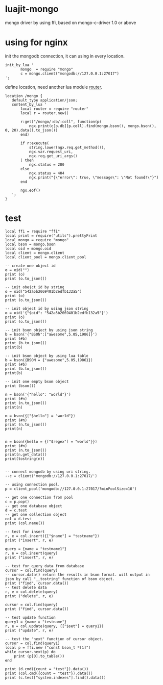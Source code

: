 luajit-mongo
============

mongo driver by using ffi, based on mongo-c-driver 1.0 or above

using for nginx
============
init the mongodb connection, it can using in every location.

    init_by_lua '
           mongo  = require "mongo"
           c = mongo.client("mongodb://127.0.0.1:27017")
    ';

define location, need another lua module [router](https://github.com/lloydzhou/router.lua).

    location /mongo {
       default_type application/json;
       content_by_lua '
           local router = require "router"
           local r = router.new()
    
           r:get("/mongo/:db/:coll", function(p)
               ngx.print(c[p.db][p.coll].find(mongo.bson(), mongo.bson(), 0, 20).data().to_json())
           end)
    
           if r:execute(
               string.lower(ngx.req.get_method()),
               ngx.var.request_uri,
               ngx.req.get_uri_args()
           ) then
               ngx.status = 200
           else
               ngx.status = 404
               ngx.print("{\"error\": true, \"message\": \"Not found!\"}")
           end
    
           ngx.eof()
       ';
    }



test
===========
    local ffi = require "ffi"
    local print = require("utils").prettyPrint
    local mongo = require "mongo"
    local bson = mongo.bson
    local oid = mongo.oid
    local client = mongo.client
    local client_pool = mongo.client_pool
    
    -- create one object id
    o = oid("")
    print (o)
    print (o.to_json())
    
    -- init obejct id by string
    o = oid("542a5b2069401b2edfb132a5")
    print (o)
    print (o.to_json())
    
    -- init object id by using json string
    o = oid('{"$oid": "542a5b2069401b2edfb132a5"}')
    print (o)
    print (o.to_json())
    
    -- init bson object by using json string
    b = bson('{"BSON":["awesome",5.05,1986]}')
    print (#b)
    print (b.to_json())
    print(b)
    
    -- init bson object by using lua table
    b = bson({BSON = {"awesome",5.05,1986}})
    print (#b)
    print (b.to_json())
    print(b)
    
    -- init one empty bson object
    print (bson())
    
    n = bson('{"hello": "world"}')
    print (#n)
    print (n.to_json())
    print(n)
    
    n = bson({["$hello"] = "world"})
    print (#n)
    print (n.to_json())
    print(n)
    
    
    n = bson({hello = {["$regex"] = "world"}})
    print (#n)
    print (n.to_json())
    print(n.get_data())
    print(tostring(n))
    
    
    -- connect mongodb by using uri string.
    --c = client('mongodb://127.0.0.1:27017/')
    
    -- using connection pool.
    p = client_pool('mongodb://127.0.0.1:27017/?minPoolSize=10')
    
    -- get one connection from pool
    c = p.pop()
    -- get one database object
    d = c.test
    -- get one collection object
    col = d.test
    print (col.name())
    
    -- test for insert
    r, e = col.insert({["$name"] = "testname"})
    print ("insert", r, e)
    
    query = {name = "testname1"}
    r, e = col.insert(query)
    print ("insert", r, e)
    
    -- test for query data from database
    cursor = col.find(query)
    -- cursor.data() return the results in bson format. will output in json by call "__tostring" function of bson object.
    print ("find", cursor.data())
    -- test delete data
    r, e = col.delete(query)
    print ("delete", r, e)
    
    cursor = col.find(query)
    print ("find", cursor.data())
    
    -- test update function
    query1 = {name = "testname"}
    r, e = col.update(query, {["$set"] = query1})
    print ("update", r, e)
    
    -- test the "next" function of cursor object.
    cursor = col.find(query1)
    local p = ffi.new ("const bson_t *[1]")
    while cursor.next(p) do
        print (p[0].to_table())
    end
    
    print (d.cmd({count = "test"}).data())
    print (col.cmd({count = "test"}).data())
    print (c.test["system.indexes"].find().data())
